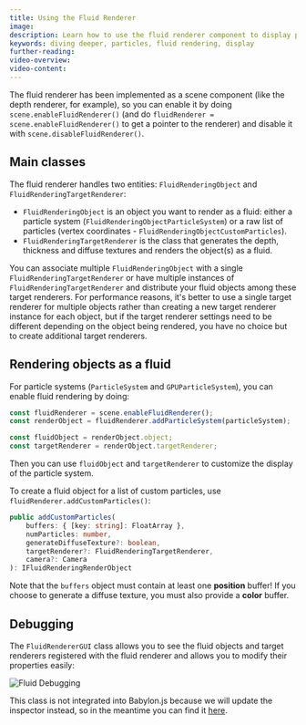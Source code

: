 ```yaml
---
title: Using the Fluid Renderer
image: 
description: Learn how to use the fluid renderer component to display particle systems as a fluid
keywords: diving deeper, particles, fluid rendering, display
further-reading:
video-overview:
video-content:
---
```


The fluid renderer has been implemented as a scene component (like the depth renderer, for example), so you can enable it by doing `scene.enableFluidRenderer()` (and do `fluidRenderer = scene.enableFluidRenderer()` to get a pointer to the renderer) and disable it with `scene.disableFluidRenderer()`.

## Main classes

The fluid renderer handles two entities: `FluidRenderingObject` and `FluidRenderingTargetRenderer`:
* `FluidRenderingObject` is an object you want to render as a fluid: either a particle system (`FluidRenderingObjectParticleSystem`) or a raw list of particles (vertex coordinates - `FluidRenderingObjectCustomParticles`).
* `FluidRenderingTargetRenderer` is the class that generates the depth, thickness and diffuse textures and renders the object(s) as a fluid.

You can associate multiple `FluidRenderingObject` with a single `FluidRenderingTargetRenderer` or have multiple instances of `FluidRenderingTargetRenderer` and distribute your fluid objects among these target renderers. For performance reasons, it's better to use a single target renderer for multiple objects rather than creating a new target renderer instance for each object, but if the target renderer settings need to be different depending on the object being rendered, you have no choice but to create additional target renderers.

## Rendering objects as a fluid

For particle systems (`ParticleSystem` and `GPUParticleSystem`), you can enable fluid rendering by doing:

```javascript
const fluidRenderer = scene.enableFluidRenderer();
const renderObject = fluidRenderer.addParticleSystem(particleSystem);

const fluidObject = renderObject.object;
const targetRenderer = renderObject.targetRenderer;
```

Then you can use `fluidObject` and `targetRenderer` to customize the display of the particle system.

To create a fluid object for a list of custom particles, use `fluidRenderer.addCustomParticles()`:
```typescript
public addCustomParticles(
    buffers: { [key: string]: FloatArray },
    numParticles: number,
    generateDiffuseTexture?: boolean,
    targetRenderer?: FluidRenderingTargetRenderer,
    camera?: Camera
): IFluidRenderingRenderObject
```
Note that the `buffers` object must contain at least one **position** buffer! If you choose to generate a diffuse texture, you must also provide a **color** buffer.

## Debugging

The `FluidRendererGUI` class allows you to see the fluid objects and target renderers registered with the fluid renderer and allows you to modify their properties easily:

![Fluid Debugging](/img/features/fluidrenderer/gui_debugging.jpg)

This class is not integrated into Babylon.js because we will update the inspector instead, so in the meantime you can find it [here](/features/featuresDeepDive/particles/fluid_renderer/fluid_gui).
